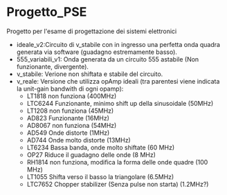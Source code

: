 # Progetto_PSE
Progetto per l'esame di progettazione dei sistemi elettronici
- ideale_v2:Circuito di v_stabile con in ingresso una perfetta onda quadra generata via software (guadagno estremamente basso).
- 555_variabili_v1: Onda generata da un circuito 555 astabile (Non funzionante, divergente).
- v_stabile: Verione non shiftata e stabile del circuito.
- v_reale: Versione che utilizza opAmp ideali (tra parentesi viene indicata la unit-gain bandwith di ogni opamp):
	* LT1818 non funziona (400MHz)
	* LTC6244 Funzionante, minimo shift up della sinusoidale (50MHz)
	* LT1208 non funziona (45MHz)
	* AD823 Funzionante (16MHz)
	* AD8067 non funziona (54MHz)
	* AD549 Onde distorte (1MHz)
	* AD744 Onde molto distorte (13MHz)
	* LT6234 Bassa banda, onde molto shiftate (60 MHz)
	* OP27 Riduce il guadagno delle onde (8 MHz)
	* RH1814 non funziona, modifica la forma delle onde quadre (100 MHz)
	* LT1055 Shifta verso il basso la triangolare (6.5MHz)
	* LTC7652 Chopper stabilizer (Senza pulse non starta) (1.2MHz?)
